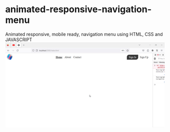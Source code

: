 # animated-responsive-navigation-menu
Animated responsive, mobile ready, navigation menu using HTML, CSS and JAVASCRIPT
![Demo GIF](./screenshot.gif)
